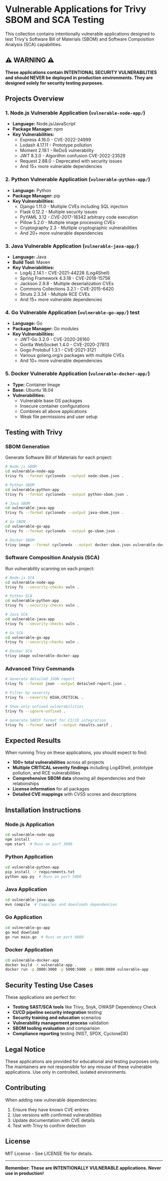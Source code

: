# Vulnerable Applications for Trivy SBOM and SCA Testing

This collection contains intentionally vulnerable applications designed to test Trivy's Software Bill of Materials (SBOM) and Software Composition Analysis (SCA) capabilities.

## ⚠️ WARNING ⚠️
**These applications contain INTENTIONAL SECURITY VULNERABILITIES and should NEVER be deployed in production environments. They are designed solely for security testing purposes.**

## Projects Overview
 
### 1. Node.js  Vulnerable Application (`vulnerable-node-app/`)
- **Language:** Node.js/JavaScript
- **Package Manager:** npm
- **Key Vulnerabilities:**
  - Express 4.16.0 - CVE-2022-24999
  - Lodash 4.17.11 - Prototype pollution
  - Moment 2.19.1 - ReDoS vulnerability
  - JWT 8.3.0 - Algorithm confusion CVE-2022-23529
  - Request 2.88.0 - Deprecated with security issues
  - And 15+ more vulnerable dependencies

### 2. Python Vulnerable Application (`vulnerable-python-app/`)
- **Language:** Python
- **Package Manager:** pip
- **Key Vulnerabilities:**
  - Django 1.11.0 - Multiple CVEs including SQL injection
  - Flask 0.12.2 - Multiple security issues
  - PyYAML 3.12 - CVE-2017-18342 arbitrary code execution
  - Pillow 5.2.0 - Multiple image processing CVEs
  - Cryptography 2.3 - Multiple cryptographic vulnerabilities
  - And 20+ more vulnerable dependencies

### 3. Java Vulnerable Application (`vulnerable-java-app/`)
- **Language:** Java
- **Build Tool:** Maven
- **Key Vulnerabilities:**
  - Log4j 2.14.1 - CVE-2021-44228 (Log4Shell)
  - Spring Framework 4.3.18 - CVE-2018-15756
  - Jackson 2.9.8 - Multiple deserialization CVEs
  - Commons Collections 3.2.1 - CVE-2015-6420
  - Struts 2.3.34 - Multiple RCE CVEs
  - And 15+ more vulnerable dependencies

### 4. Go Vulnerable Application (`vulnerable-go-app/`) test
- **Language:** Go
- **Package Manager:** Go modules
- **Key Vulnerabilities:**
  - JWT-Go 3.2.0 - CVE-2020-26160
  - Gorilla WebSocket 1.4.0 - CVE-2020-27813
  - Gogo Protobuf 1.3.1 - CVE-2021-3121
  - Various golang.org/x packages with multiple CVEs
  - And 10+ more vulnerable dependencies 

### 5. Docker Vulnerable Application (`vulnerable-docker-app/`)
- **Type:** Container Image
- **Base:** Ubuntu 18.04
- **Vulnerabilities:**
  - Vulnerable base OS packages
  - Insecure container configurations
  - Combines all above applications
  - Weak file permissions and user setup

## Testing with Trivy

### SBOM Generation
Generate Software Bill of Materials for each project:

```bash
# Node.js SBOM
cd vulnerable-node-app
trivy fs --format cyclonedx --output node-sbom.json .

# Python SBOM  
cd vulnerable-python-app
trivy fs --format cyclonedx --output python-sbom.json .

# Java SBOM
cd vulnerable-java-app  
trivy fs --format cyclonedx --output java-sbom.json .

# Go SBOM
cd vulnerable-go-app
trivy fs --format cyclonedx --output go-sbom.json .

# Docker SBOM
trivy image --format cyclonedx --output docker-sbom.json vulnerable-docker-app
```

### Software Composition Analysis (SCA)
Run vulnerability scanning on each project:

```bash
# Node.js SCA
cd vulnerable-node-app
trivy fs --security-checks vuln .

# Python SCA
cd vulnerable-python-app  
trivy fs --security-checks vuln .

# Java SCA
cd vulnerable-java-app
trivy fs --security-checks vuln .

# Go SCA
cd vulnerable-go-app
trivy fs --security-checks vuln .

# Docker SCA
trivy image vulnerable-docker-app
```

### Advanced Trivy Commands

```bash
# Generate detailed JSON report
trivy fs --format json --output detailed-report.json .

# Filter by severity
trivy fs --severity HIGH,CRITICAL .

# Show only unfixed vulnerabilities
trivy fs --ignore-unfixed .

# Generate SARIF format for CI/CD integration
trivy fs --format sarif --output results.sarif .
```

## Expected Results

When running Trivy on these applications, you should expect to find:

- **100+ total vulnerabilities** across all projects
- **Multiple CRITICAL severity findings** including Log4Shell, prototype pollution, and RCE vulnerabilities
- **Comprehensive SBOM data** showing all dependencies and their relationships
- **License information** for all packages
- **Detailed CVE mappings** with CVSS scores and descriptions

## Installation Instructions

### Node.js Application
```bash
cd vulnerable-node-app
npm install
npm start  # Runs on port 3000
```

### Python Application
```bash
cd vulnerable-python-app
pip install -r requirements.txt
python app.py  # Runs on port 5000
```

### Java Application
```bash
cd vulnerable-java-app
mvn compile  # Compiles and downloads dependencies
```

### Go Application
```bash
cd vulnerable-go-app
go mod download
go run main.go  # Runs on port 8080
```

### Docker Application
```bash
cd vulnerable-docker-app
docker build -t vulnerable-app .
docker run -p 3000:3000 -p 5000:5000 -p 8080:8080 vulnerable-app
```

## Security Testing Use Cases

These applications are perfect for:

- **Testing SAST/SCA tools** like Trivy, Snyk, OWASP Dependency Check
- **CI/CD pipeline security integration** testing
- **Security training and education** scenarios
- **Vulnerability management process** validation
- **SBOM tooling evaluation** and comparison
- **Compliance reporting** testing (NIST, SPDX, CycloneDX)

## Legal Notice

These applications are provided for educational and testing purposes only. The maintainers are not responsible for any misuse of these vulnerable applications. Use only in controlled, isolated environments.

## Contributing

When adding new vulnerable dependencies:
1. Ensure they have known CVE entries
2. Use versions with confirmed vulnerabilities
3. Update documentation with CVE details
4. Test with Trivy to confirm detection

## License

MIT License - See LICENSE file for details.

---

**Remember: These are INTENTIONALLY VULNERABLE applications. Never use in production!**
